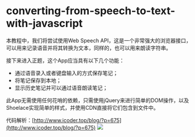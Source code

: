 # converting-from-speech-to-text-with-javascript
本教程中，我们将尝试使用Web Speech API，这是一个非常强大的浏览器接口，可以用来记录语音并将其转换为文本，同样的，也可以用来朗读字符串。

接下来进入正题，这个App应当具有以下几个功能：
- 通过语音录入或者键盘输入的方式保存笔记；
- 将笔记保存到本地；
- 显示历史笔记并可以通过语音朗读笔记；

此App无需使用任何花哨的依赖，只需使用jQuery来进行简单的DOM操作，以及Shoelace实现简单的样式，并使用CDN直接将它们包含到文件中。

代码解析：[http://www.icoder.top/blog/?p=675](http://www.icoder.top/blog/?p=675)
![](http://wx4.sinaimg.cn/large/005NrfBdly1fjuw65jl2hj30ll0ohq3e.jpg)
